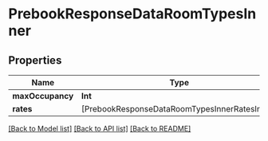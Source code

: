 # PrebookResponseDataRoomTypesInner

## Properties
Name | Type | Description | Notes
------------ | ------------- | ------------- | -------------
**maxOccupancy** | **Int** |  | [optional] 
**rates** | [PrebookResponseDataRoomTypesInnerRatesInner] |  | [optional] 

[[Back to Model list]](../README.md#documentation-for-models) [[Back to API list]](../README.md#documentation-for-api-endpoints) [[Back to README]](../README.md)


